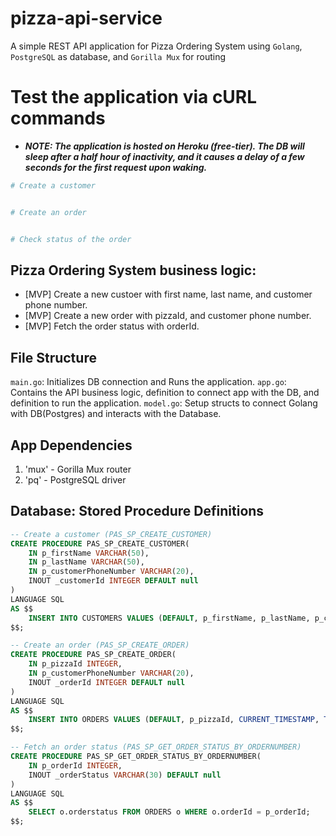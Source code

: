 # pizza-api-service
A simple REST API application for Pizza Ordering System using `Golang`, `PostgreSQL` as database, and `Gorilla Mux` for routing

# Test the application via cURL commands
- ***NOTE: The application is hosted on Heroku (free-tier). The DB will sleep after a half hour of inactivity, and it causes a delay of a few seconds for the first request upon waking.***
```bash
# Create a customer


# Create an order


# Check status of the order

```

## Pizza Ordering System business logic:
- [MVP] Create a new custoer with first name, last name, and customer phone number.
- [MVP] Create a new order with pizzaId, and customer phone number.
- [MVP] Fetch the order status with orderId.

## File Structure
`main.go`: Initializes DB connection and Runs the application.
`app.go`: Contains the API business logic, definition to connect app with the DB, and definition to run the application.
`model.go`: Setup structs to connect Golang with DB(Postgres) and interacts with the Database.

## App Dependencies
1. 'mux' - Gorilla Mux router
2. 'pq' - PostgreSQL driver

## Database: Stored Procedure Definitions
```sql
-- Create a customer (PAS_SP_CREATE_CUSTOMER)
CREATE PROCEDURE PAS_SP_CREATE_CUSTOMER(
	IN p_firstName VARCHAR(50),
	IN p_lastName VARCHAR(50),
	IN p_customerPhoneNumber VARCHAR(20),
	INOUT _customerId INTEGER DEFAULT null
)
LANGUAGE SQL
AS $$
	INSERT INTO CUSTOMERS VALUES (DEFAULT, p_firstName, p_lastName, p_customerPhoneNumber, FALSE) RETURNING customerId;
$$;

-- Create an order (PAS_SP_CREATE_ORDER)
CREATE PROCEDURE PAS_SP_CREATE_ORDER(
	IN p_pizzaId INTEGER,
	IN p_customerPhoneNumber VARCHAR(20),
	INOUT _orderId INTEGER DEFAULT null
)
LANGUAGE SQL
AS $$
	INSERT INTO ORDERS VALUES (DEFAULT, p_pizzaId, CURRENT_TIMESTAMP, TRIM(p_customerPhoneNumber), 'Order Received', ((SELECT p.pizzaPrice FROM PIZZAS p where p.pizzaId = p_pizzaId) * 1.0625), FALSE) RETURNING orderId;
$$;

-- Fetch an order status (PAS_SP_GET_ORDER_STATUS_BY_ORDERNUMBER)
CREATE PROCEDURE PAS_SP_GET_ORDER_STATUS_BY_ORDERNUMBER(
	IN p_orderId INTEGER,
	INOUT _orderStatus VARCHAR(30) DEFAULT null
)
LANGUAGE SQL
AS $$
	SELECT o.orderstatus FROM ORDERS o WHERE o.orderId = p_orderId;
$$;
```